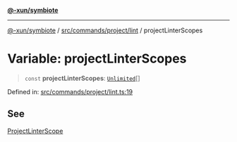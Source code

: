 [**@-xun/symbiote**](../../../../../README.md)

***

[@-xun/symbiote](../../../../../README.md) / [src/commands/project/lint](../README.md) / projectLinterScopes

# Variable: projectLinterScopes

> `const` **projectLinterScopes**: [`Unlimited`](../../../../configure/enumerations/UnlimitedGlobalScope.md#unlimited)[]

Defined in: [src/commands/project/lint.ts:19](https://github.com/Xunnamius/symbiote/blob/ed48d0dc6e3c473abf99750adfa07c536cba0e98/src/commands/project/lint.ts#L19)

## See

[ProjectLinterScope](../../../../configure/enumerations/UnlimitedGlobalScope.md)
